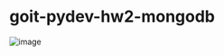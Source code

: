 # goit-pydev-hw2-mongodb
![image](https://github.com/VitaliyDolceVita/goit-pydev-hw2-mongodb/assets/47143915/6abfacba-cfb3-4e74-9cc2-0dfe7d587cd7)
